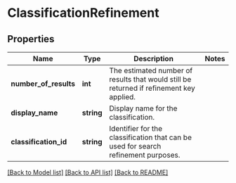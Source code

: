 # ClassificationRefinement

## Properties
Name | Type | Description | Notes
------------ | ------------- | ------------- | -------------
**number_of_results** | **int** | The estimated number of results that would still be returned if refinement key applied. | 
**display_name** | **string** | Display name for the classification. | 
**classification_id** | **string** | Identifier for the classification that can be used for search refinement purposes. | 

[[Back to Model list]](../../README.md#documentation-for-models) [[Back to API list]](../../README.md#documentation-for-api-endpoints) [[Back to README]](../../README.md)

